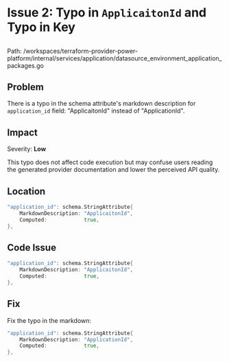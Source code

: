 # Issue 2: Typo in `ApplicaitonId` and Typo in Key

##

Path: /workspaces/terraform-provider-power-platform/internal/services/application/datasource_environment_application_packages.go

## Problem

There is a typo in the schema attribute's markdown description for `application_id` field: "ApplicaitonId" instead of "ApplicationId".

## Impact

Severity: **Low**

This typo does not affect code execution but may confuse users reading the generated provider documentation and lower the perceived API quality.

## Location

```go
"application_id": schema.StringAttribute{
    MarkdownDescription: "ApplicaitonId",
    Computed:            true,
},
```

## Code Issue

```go
"application_id": schema.StringAttribute{
    MarkdownDescription: "ApplicaitonId",
    Computed:            true,
},
```

## Fix

Fix the typo in the markdown:

```go
"application_id": schema.StringAttribute{
    MarkdownDescription: "ApplicationId",
    Computed:            true,
},
```
